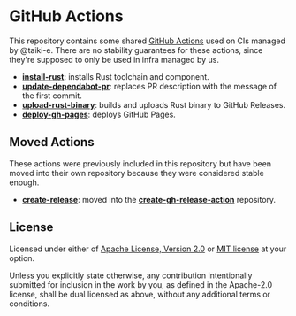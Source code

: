 # GitHub Actions

This repository contains some shared [GitHub Actions][actions] used on CIs
managed by @taiki-e.
There are no stability guarantees for these actions, since they're supposed to
only be used in infra managed by us.

- [**install-rust**](install-rust): installs Rust toolchain and component.
- [**update-dependabot-pr**](update-dependabot-pr): replaces PR description with
  the message of the first commit.
- [**upload-rust-binary**](upload-rust-binary): builds and uploads Rust binary
  to GitHub Releases.
- [**deploy-gh-pages**](deploy-gh-pages): deploys GitHub Pages.

## Moved Actions

These actions were previously included in this repository but have been moved into their own repository because they were considered stable enough.

- [**create-release**](create-release): moved into the
  [**create-gh-release-action**][create-gh-release-action] repository.

[actions]: https://docs.github.com/en/free-pro-team@latest/actions/creating-actions/about-actions
[create-gh-release-action]: https://github.com/taiki-e/create-gh-release-action

## License

Licensed under either of [Apache License, Version 2.0](LICENSE-APACHE) or
[MIT license](LICENSE-MIT) at your option.

Unless you explicitly state otherwise, any contribution intentionally submitted
for inclusion in the work by you, as defined in the Apache-2.0 license, shall
be dual licensed as above, without any additional terms or conditions.
